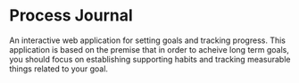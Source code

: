 # Process Journal # 

An interactive web application for setting goals and tracking progress. This application is based on the premise that in order to acheive long term goals, you should focus on establishing supporting habits and tracking measurable things related to your goal. 
